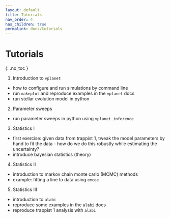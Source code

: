 ```yaml
---
layout: default
title: Tutorials
nav_order: 4
has_children: true
permalink: docs/tutorials
---
```


# Tutorials
{: .no_toc }


1. Introduction to `vplanet` 
- how to configure and run simulations by command line
- run `makeplot` and reproduce examples in the `vplanet` docs
- run stellar evolution model in python

2. Parameter sweeps 
- run parameter sweeps in python using `vplanet_inference`

3. Statistics I
- first exercise: given data from trappist 1, tweak the model parameters by hand to fit the data - how do we do this robustly while estimating the uncertainty?
- introduce bayesian statistics (theory)

4. Statistics II
- introduction to markov chain monte carlo (MCMC) methods
- example: fitting a line to data using `emcee`

5. Statistics III
- introduction to `alabi` 
- reproduce some examples in the `alabi` docs
- reproduce trappist 1 analysis with `alabi`